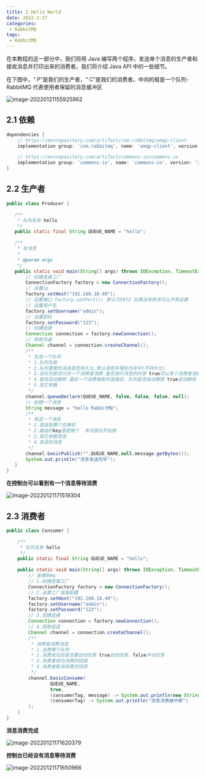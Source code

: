 ```yaml
---
title: 2.Hello World
date: 2022-2-27
categories:
 - RabbitMQ
tags:
 - RabbitMQ
---
```


在本教程的这一部分中，我们将用 Java 编写两个程序。发送单个消息的生产者和接收消息并打印出来的消费者。我们将介绍 Java API 中的一些细节。

在下图中，“ P”是我们的生产者，“ C”是我们的消费者。中间的框是一个队列-RabbitMQ 代表使用者保留的消息缓冲区  

![image-20220121155925962](https://coderdu.com/image/image-20220121155925962.png)

## 2.1 依赖

```groovy
dependencies {
    // https://mvnrepository.com/artifact/com.rabbitmq/amqp-client
    implementation group: 'com.rabbitmq', name: 'amqp-client', version: '5.10.0'

    // https://mvnrepository.com/artifact/commons-io/commons-io
    implementation group: 'commons-io', name: 'commons-io', version: '2.7'
}
```

## 2.2 生产者

 ```java
public class Producer {

    /**
     * 队列名称 hello
     */
    public static final String QUEUE_NAME = "hello";

    /**
     * 发消息
     *
     * @param args
     */
    public static void main(String[] args) throws IOException, TimeoutException {
        // 创建连接工厂
        ConnectionFactory factory = new ConnectionFactory();
        // 设置ip
        factory.setHost("192.168.10.40");
        // 设置端口 factory.setPort(); 默认为5672 如果没有修改可以不用设置
        // 设置用户名
        factory.setUsername("admin");
        // 设置密码
        factory.setPassword("123");
        // 创建连接
        Connection connection = factory.newConnection();
        // 获取信道
        Channel channel = connection.createChannel();
        /**
         * 生成一个队列
         * 1.队列名称
         * 2.队列里面的消息是否持久化,默认消息存储在内存中(不持久化)
         * 3.该队列是否只共一个消费者消费 是否进行消息的共享 true可以多个消费者消费
         * 4.是否自动删除 最后一个消费者断开连接后，队列是否自动删除 true自动删除
         * 5.其它参数
         */
        channel.queueDeclare(QUEUE_NAME, false, false, false, null);
        // 创建一个消息
        String message = "hello RabbitMQ";
        /**
         * 发送一个消息
         * 1.发送到哪个交换机
         * 2.路由的key值是哪个  本次是队列名称
         * 3.其它参数信息
         * 4.发送的消息
         */
        channel.basicPublish("",QUEUE_NAME,null,message.getBytes());
        System.out.println("消息发送完毕");
    }
}
 ```

**在控制台可以看到有一个消息等待消费**

![image-20220121171519304](https://coderdu.com/image/image-20220121171519304.png)

## 2.3 消费者

```java
public class Consumer {

    /**
     * 队列名称 hello
     */
    public static final String QUEUE_NAME = "hello";

    public static void main(String[] args) throws IOException, TimeoutException {
        // 连接到mq
        // 1.创建连接工厂
        ConnectionFactory factory = new ConnectionFactory();
        // 2.设置工厂连接配置
        factory.setHost("192.168.10.40");
        factory.setUsername("admin");
        factory.setPassword("123");
        // 3.创建连接
        Connection connection = factory.newConnection();
        // 4.获取信道
        Channel channel = connection.createChannel();
        /**
         * 消费者消费消息
         * 1.消费哪个队列
         * 2.消费成功后是否要自动应答 true自动应答，false手动应答
         * 3.消费者成功消费的回调
         * 4.消费者取消消费的回调
         */
        channel.basicConsume(
                QUEUE_NAME,
                true,
                (consumerTag, message) -> System.out.println(new String(message.getBody())),
                (consumerTag) -> System.out.println("消息消费被中断")
        );
    }
}
```

**消息消费完成**

![image-20220121171620379](https://coderdu.com/image/image-20220121171620379.png)

**控制台已经没有消息等待消费**

![image-20220121171650966](https://coderdu.com/image/image-20220121171650966.png)
